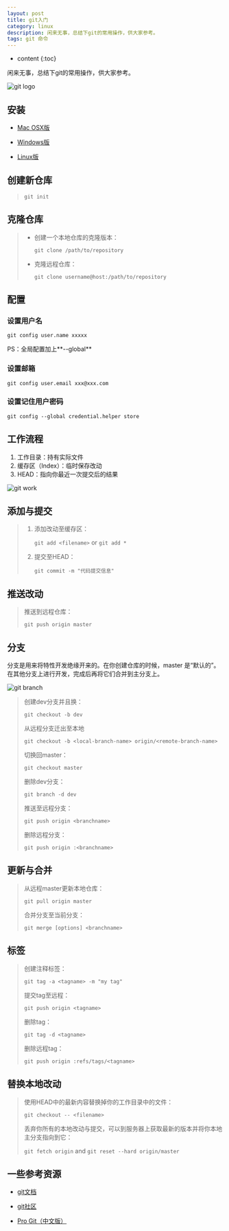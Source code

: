 ```yaml
---
layout: post
title: git入门
category: linux
description: 闲来无事，总结下git的常用操作，供大家参考。
tags: git 命令
---
```


* content
{:toc}

闲来无事，总结下git的常用操作，供大家参考。

![git logo](http://7xj4mc.com1.z0.glb.clouddn.com/git-logo.png)

<!--more-->

## 安装

- [Mac OSX版](http://git-scm.com/download/mac)

- [Windows版](http://git-scm.com/download/win)

- [Linux版](http://git-scm.com/download/linux)

## 创建新仓库

> `git init`

## 克隆仓库

> - 创建一个本地仓库的克隆版本：
> 
>   `git clone /path/to/repository`
>
> - 克隆远程仓库：
> 
>   `git clone username@host:/path/to/repository`

## 配置

### 设置用户名

```
git config user.name xxxxx
```

PS：全局配置加上**--global**

### 设置邮箱

```
git config user.email xxx@xxx.com
```

### 设置记住用户密码

```
git config --global credential.helper store
```

## 工作流程
1. 工作目录：持有实际文件
2. 缓存区（Index）：临时保存改动
3. HEAD：指向你最近一次提交后的结果

![git work](http://7xj4mc.com1.z0.glb.clouddn.com/git_work.png)

## 添加与提交

> 1. 添加改动至缓存区：
>
>    `git add <filename>` or `git add *`
> 2. 提交至HEAD：
> 
>    `git commit -m "代码提交信息"`

## 推送改动

> 推送到远程仓库：
> 
> `git push origin master`

## 分支

分支是用来将特性开发绝缘开来的。在你创建仓库的时候，master 是“默认的”。在其他分支上进行开发，完成后再将它们合并到主分支上。

![git branch](http://7xj4mc.com1.z0.glb.clouddn.com/git_branch.png)

> 创建dev分支并且换：
> 
> `git checkout -b dev`
>
> 从远程分支迁出至本地
>
> `git checkout -b <local-branch-name> origin/<remote-branch-name>`
>
> 切换回master：
> 
> `git checkout master`
>
> 删除dev分支：
> 
> `git branch -d dev`
>
> 推送至远程分支：
> 
> `git push origin <branchname>`
> 
> 删除远程分支：
> 
> `git push origin :<branchname>`

## 更新与合并

> 从远程master更新本地仓库：
> 
> `git pull origin master`
>
> 合并分支至当前分支：
> 
> `git merge [options] <branchname>`

## 标签

> 创建注释标签：
> 
> `git tag -a <tagname> -m "my tag"`
> 
> 提交tag至远程：
> 
> `git push origin <tagname>`
> 
> 删除tag：
> 
> `git tag -d <tagname>`
> 
> 删除远程tag：
> 
> `git push origin :refs/tags/<tagname>`


##  替换本地改动

> 使用HEAD中的最新内容替换掉你的工作目录中的文件：
> 
> `git checkout -- <filename>`
>
> 丢弃你所有的本地改动与提交，可以到服务器上获取最新的版本并将你本地主分支指向到它：
> 
> `git fetch origin` and `git reset --hard origin/master`

## 一些参考资源

- [git文档](http://git-scm.com/doc)

- [git社区](http://git-scm.com/community)

- [Pro Git（中文版）](http://git.oschina.net/progit/)

